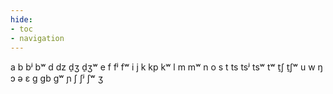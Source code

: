 ```yaml
---
hide:
- toc
- navigation
---
```

a
b
bʲ
bʷ
d
dz
d̠ʒ
d̠ʒʷ
e
f
fʲ
fʷ
i
j
k
kp
kʷ
l
m
mʷ
n
o
s
t
ts
tsʲ
tsʷ
tʷ
t̠ʃ
t̠ʃʷ
u
w
ŋ
ɔ
ə
ɛ
ɡ
ɡb
ɡʷ
ɲ
ʃ
ʃʲ
ʃʷ
ʒ
